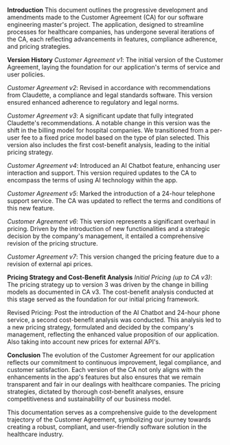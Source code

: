 **Introduction**
This document outlines the progressive development and amendments made to the Customer Agreement (CA) for our software engineering master's project. The application, designed to streamline processes for healthcare companies, has undergone several iterations of the CA, each reflecting advancements in features, compliance adherence, and pricing strategies.

**Version History**
*Customer Agreement v1*: The initial version of the Customer Agreement, laying the foundation for our application's terms of service and user policies.

*Customer Agreement v2*: Revised in accordance with recommendations from Claudette, a compliance and legal standards software. This version ensured enhanced adherence to regulatory and legal norms.

*Customer Agreement v3*: A significant update that fully integrated Claudette's recommendations. A notable change in this version was the shift in the billing model for hospital companies. We transitioned from a per-user fee to a fixed price model based on the type of plan selected. This version also includes the first cost-benefit analysis, leading to the initial pricing strategy.

*Customer Agreement v4*: Introduced an AI Chatbot feature, enhancing user interaction and support. This version required updates to the CA to encompass the terms of using AI technology within the app.

*Customer Agreement v5*: Marked the introduction of a 24-hour telephone support service. The CA was updated to reflect the terms and conditions of this new feature.

*Customer Agreement v6*: This version represents a significant overhaul in pricing. Driven by the introduction of new functionalities and a strategic decision by the company's management, it entailed a comprehensive revision of the pricing structure.

*Customer Agreement v7*: This version changed the pricing feature due to a revision of external api prices.

**Pricing Strategy and Cost-Benefit Analysis**
*Initial Pricing (up to CA v3)*: The pricing strategy up to version 3 was driven by the change in billing models as documented in CA v3. The cost-benefit analysis conducted at this stage served as the foundation for our initial pricing framework.

Revised Pricing: Post the introduction of the AI Chatbot and 24-hour phone service, a second cost-benefit analysis was conducted. This analysis led to a new pricing strategy, formulated and decided by the company's management, reflecting the enhanced value proposition of our application. Also taking into account new prices for external API's.

**Conclusion**
The evolution of the Customer Agreement for our application reflects our commitment to continuous improvement, legal compliance, and customer satisfaction. Each version of the CA not only aligns with the enhancements in the app's features but also ensures that we remain transparent and fair in our dealings with healthcare companies. The pricing strategies, dictated by thorough cost-benefit analyses, ensure competitiveness and sustainability of our business model.

This documentation serves as a comprehensive guide to the development trajectory of the Customer Agreement, symbolizing our journey towards creating a robust, compliant, and user-friendly software solution in the healthcare industry.
